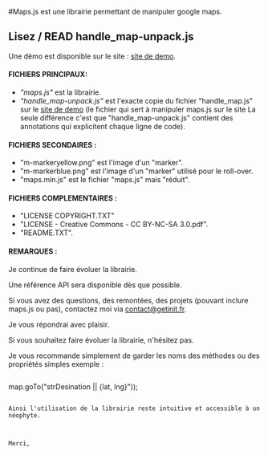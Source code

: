 #Maps.js 
est une librairie permettant de manipuler google maps. 

## Lisez / READ handle_map-unpack.js

Une démo est disponible sur le site : [site de demo](http://map.getinit.fr/).



#### FICHIERS PRINCIPAUX: 



* _"maps.js"_ est la librairie. 
* _"handle\_map-unpack.js"_ est l'exacte copie du fichier "handle_map.js" sur le [site de demo](http://map.getinit.fr/) (le fichier qui sert à manipuler maps.js sur le site La seule différence c'est que  "handle\_map-unpack.js" contient des annotations qui explicitent chaque ligne de code).  


#### FICHIERS SECONDAIRES : 

* "m-markeryellow.png" est l'image d'un "marker". 
*  "m-markerblue.png" est l'image d'un "marker" utilisé pour le roll-over. 
* "maps.min.js" est le fichier "maps.js" mais "réduit". 


#### FICHIERS COMPLEMENTAIRES : 


* "LICENSE COPYRIGHT.TXT"
* "LICENSE - Creative Commons - CC BY-NC-SA 3.0.pdf". 
* "README.TXT".

 
#### REMARQUES : 


Je continue de faire évoluer la librairie.

Une référence API sera disponible dès que possible. 

Si vous  avez des questions, des remontées, des projets (pouvant inclure maps.js ou pas), contactez moi via  <contact@getinit.fr>.

Je vous répondrai avec plaisir.

Si vous souhaitez faire évoluer la librairie, n'hésitez pas. 

Je vous recommande simplement de garder les noms des méthodes ou des propriétés simples exemple : 


>```
map.goTo("strDesination || {lat, lng}")); 
```

Ainsi l'utilisation de la librairie reste intuitive et accessible à un néophyte. 



Merci,  
